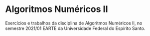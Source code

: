 # Algoritmos Numéricos II
Exercícios e trabalhos da disciplina de Algoritmos Numéricos II, no semestre 2021/01 EARTE da Universidade Federal do Espírito Santo.
